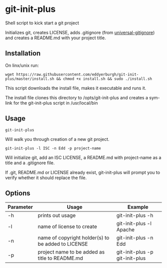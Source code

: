 # git-init-plus

Shell script to kick start a git project

Initializes git, creates LICENSE, adds .gitignore (from [universal-gitignore](https://github.com/eddyerburgh/universal-gitignore)) and creates a README.md with your project title.

## Installation

On linx/unix run:

```shell
wget https://raw.githubusercontent.com/eddyerburgh/git-init-plus/master/install.sh && chmod +x install.sh && sudo ./install.sh
```

This script downloads the install file, makes it executable and runs it.

The install file clones this directory to /opts/git-init-plus and creates a sym-link for the git-init-plus script in /usr/local/bin 

## Usage

```
git-init-plus
```

Will walk you through creation of a new git project.

```
git-init-plus -l ISC -n Edd -p project-name
```

Will initialize git, add an ISC LICENSE, a README.md with project-name as a title and a .gitignore file.

If .git, README.md or LICENSE already exist, git-init-plus will prompt you to verify whether it should replace the file.

## Options

| Parameter | Usage         | Example        |
| --------- | ------------- | -------------- |
| -h        | prints out usage | git-init-plus -h |
| -l        | name of license to create | git-init-plus -l Apache |
| -n        | name of copyright holder(s) to be added to LICENSE | git-init-plus -n Edd |
| -p | project name to be added as title to README.md | git-init-plus -p git-init-plus

